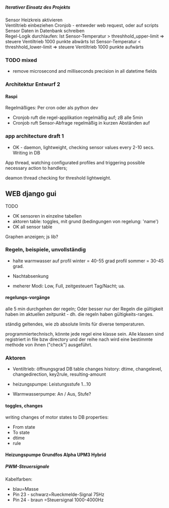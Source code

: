 ##### Iterativer Einsatz des Projekts

Sensor Heizkreis aktivieren  
Ventiltrieb einbeziehen
Cronjob - entweder web request, oder auf scripts
Sensor Daten in Datenbank schreiben  
Regel-Logik durchlaufen: 
Ist Sensor-Temperatur > threshhold_upper-limit => steuere Ventiltrieb 1000 punkte abwärts  Ist Sensor-Temperatur < threshhold_lower-limit => steuere Ventiltrieb 1000 punkte aufwärts



### TODO mixed
* remove microsecond and milliseconds precision in all datetime fields



### Architektur Entwurf 2

#### Raspi

Regelmäßiges: Per cron oder als python dev
* Cronjob ruft die regel-applikation regelmäßig auf; zB alle 5min 
* Cronjob ruft Sensor-Abfrage regelmäßig in kurzen Abständen auf



### app architecture draft 1

* OK - daemon, lightweight, checking sensor values every 2-10 secs. Writing in DB
  

App thread, watching configurated profiles and triggering possible necessary action to handlers;


deamon thread checking for threshold lightweight.



## WEB django gui

TODO

* OK sensoren in einzelne tabellen
* aktoren table: toggles, mit grund (bedingungen von regelung: 'name')
* OK all sensor table

Graphen anzeigen; js lib? 



### Regeln, beispiele, unvollständig

* halte warmwasser auf profil winter = 40-55 grad
    profil sommer = 30-45 grad. 

* Nachtabsenkung
* meherer Modi: Low, Full, zeitgesteuert Tag/Nacht; ua.

#### regelungs-vorgänge
alle 5 min durchgehen der regeln; Oder besser nur der Regeln die gültigkeit haben im aktuellen zeitpunkt - dh. die regeln haben gültigkeits-ranges.

ständig geltendes, wie zb absolute limits für diverse temperaturen.

programmiertechnisch, könnte jede regel eine klasse sein. Alle klassen sind registriert in file bzw directory und der reihe nach wird eine bestimmte methode von ihnen ("check") ausgeführt. 


### Aktoren

* Ventiltrieb: öffnungsgrad
	DB table changes history: dtime, changelevel, changedirection, key2rule, resulting-amount

* heizungspumpe: Leistungsstufe 1...10 
* Warmwasserpumpe: An / Aus, Stufe?

#### toggles, changes
writing changes of motor states to DB
properties:
- From state
- To state
- dtime
- rule

#### Heizungspumpe Grundfos Alpha UPM3 Hybrid

##### PWM-Steuersignale

Kabelfarben:  
* blau=Masse
* Pin 23 - schwarz=Rueckmelde-Signal 75Hz
* Pin 24 - braun  =Steuersignal 1000-4000Hz


